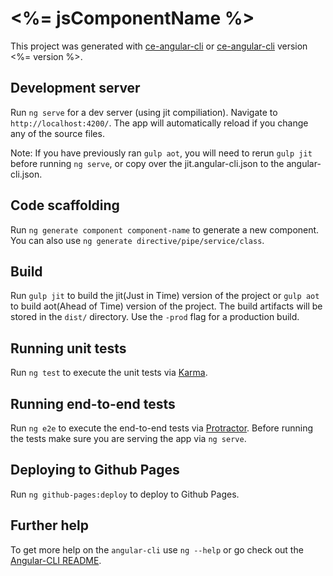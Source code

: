 # <%= jsComponentName %>

This project was generated with [ce-angular-cli](https://github.com/mquinn-connections/angular-cli.git) or [ce-angular-cli](https://github.com/jpf200124/angular-cli.git) version <%= version %>.

## Development server
Run `ng serve` for a dev server (using jit compiliation). Navigate to `http://localhost:4200/`. The app will automatically reload if you change any of the source files.

Note: If you have previously ran `gulp aot`, you will need to rerun `gulp jit` before running `ng serve`, or copy over the jit.angular-cli.json to the angular-cli.json.

## Code scaffolding

Run `ng generate component component-name` to generate a new component. You can also use `ng generate directive/pipe/service/class`.

## Build

Run `gulp jit` to build the jit(Just in Time) version of the project or `gulp aot` to build aot(Ahead of Time) version of the project. The build artifacts will be stored in the `dist/` directory. Use the `-prod` flag for a production build.

## Running unit tests

Run `ng test` to execute the unit tests via [Karma](https://karma-runner.github.io).

## Running end-to-end tests

Run `ng e2e` to execute the end-to-end tests via [Protractor](http://www.protractortest.org/). 
Before running the tests make sure you are serving the app via `ng serve`.

## Deploying to Github Pages

Run `ng github-pages:deploy` to deploy to Github Pages.

## Further help

To get more help on the `angular-cli` use `ng --help` or go check out the [Angular-CLI README](https://github.com/angular/angular-cli/blob/master/README.md).
